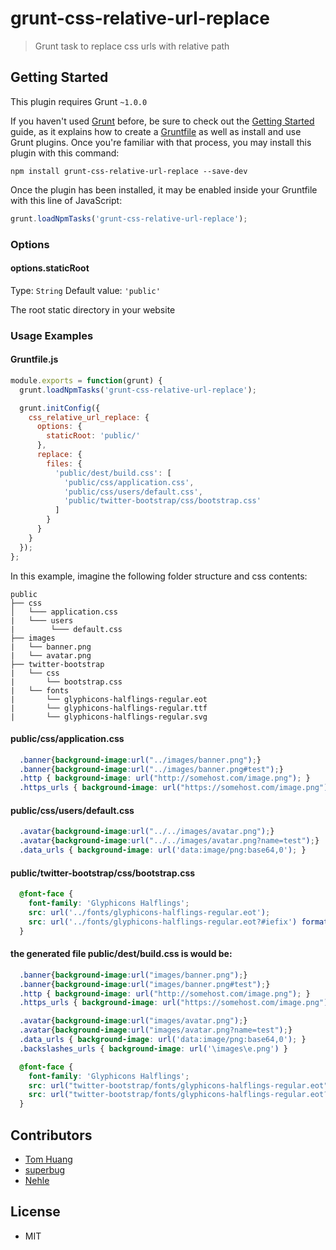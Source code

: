 # grunt-css-relative-url-replace

> Grunt task to replace css urls with relative path

## Getting Started
This plugin requires Grunt `~1.0.0`

If you haven't used [Grunt](http://gruntjs.com/) before, be sure to check out the [Getting Started](http://gruntjs.com/getting-started) guide, as it explains how to create a [Gruntfile](http://gruntjs.com/sample-gruntfile) as well as install and use Grunt plugins. Once you're familiar with that process, you may install this plugin with this command:

```shell
npm install grunt-css-relative-url-replace --save-dev
```

Once the plugin has been installed, it may be enabled inside your Gruntfile with this line of JavaScript:

```js
grunt.loadNpmTasks('grunt-css-relative-url-replace');
```

### Options

#### options.staticRoot
Type: `String`
Default value: `'public'`

The root static directory in your website

### Usage Examples

#### Gruntfile.js
```js
module.exports = function(grunt) {
  grunt.loadNpmTasks('grunt-css-relative-url-replace');

  grunt.initConfig({
    css_relative_url_replace: {
      options: {
        staticRoot: 'public/'
      },
      replace: {
        files: {
          'public/dest/build.css': [
            'public/css/application.css',
            'public/css/users/default.css',
            'public/twitter-bootstrap/css/bootstrap.css'
          ]
        }
      }
    }
  });
};
```

In this example, imagine the following folder structure and css contents:

```
public
├── css
│   └─── application.css
|   └─── users
|        └─── default.css
├── images
|   └── banner.png
|   └── avatar.png
├── twitter-bootstrap
|   └── css
|       └── bootstrap.css
|   └── fonts
|       └── glyphicons-halflings-regular.eot
|       └── glyphicons-halflings-regular.ttf
|       └── glyphicons-halflings-regular.svg

```

#### public/css/application.css
```css
  .banner{background-image:url("../images/banner.png");}
  .banner{background-image:url("../images/banner.png#test");}
  .http { background-image: url("http://somehost.com/image.png"); }
  .https_urls { background-image: url("https://somehost.com/image.png"); }
```

#### public/css/users/default.css
```css
  .avatar{background-image:url("../../images/avatar.png");}
  .avatar{background-image:url("../../images/avatar.png?name=test");}
  .data_urls { background-image: url('data:image/png:base64,0'); }
```

#### public/twitter-bootstrap/css/bootstrap.css
```css
  @font-face {
    font-family: 'Glyphicons Halflings';
    src: url('../fonts/glyphicons-halflings-regular.eot');
    src: url('../fonts/glyphicons-halflings-regular.eot?#iefix') format('embedded-opentype'), url('../fonts/glyphicons-halflings-regular.woff2') format('woff2'), url('../fonts/glyphicons-halflings-regular.woff') format('woff'), url('../fonts/glyphicons-halflings-regular.ttf') format('truetype'), url('../fonts/glyphicons-halflings-regular.svg#glyphicons_halflingsregular') format('svg');
  }
```

#### the generated file public/dest/build.css is would be:
```css
  .banner{background-image:url("images/banner.png");}
  .banner{background-image:url("images/banner.png#test");}
  .http { background-image: url("http://somehost.com/image.png"); }
  .https_urls { background-image: url("https://somehost.com/image.png"); }

  .avatar{background-image:url("images/avatar.png");}
  .avatar{background-image:url("images/avatar.png?name=test");}
  .data_urls { background-image: url('data:image/png:base64,0'); }
  .backslashes_urls { background-image: url('\images\e.png') }

  @font-face {
    font-family: 'Glyphicons Halflings';
    src: url("twitter-bootstrap/fonts/glyphicons-halflings-regular.eot");
    src: url("twitter-bootstrap/fonts/glyphicons-halflings-regular.eot?#iefix") format('embedded-opentype'), url("twitter-bootstrap/fonts/glyphicons-halflings-regular.woff2") format('woff2'), url("twitter-bootstrap/fonts/glyphicons-halflings-regular.woff") format('woff'), url("twitter-bootstrap/fonts/glyphicons-halflings-regular.ttf") format('truetype'), url("twitter-bootstrap/fonts/glyphicons-halflings-regular.svg#glyphicons_halflingsregular") format('svg');
  }
```

## Contributors
* [Tom Huang](https://github.com/nanjingboy)
* [superbug](https://github.com/superbug)
* [Nehle](https://github.com/Nehle)

## License
* MIT
